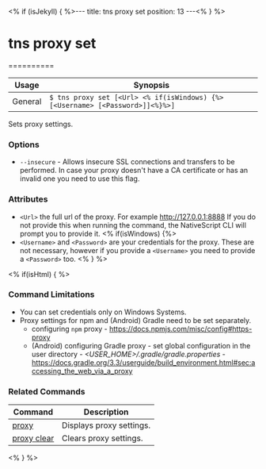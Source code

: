 <% if (isJekyll) { %>---
title: tns proxy set
position: 13
---<% } %>
# tns proxy set
==========

Usage | Synopsis
------|-------
General | `$ tns proxy set [<Url> <% if(isWindows) {%>[<Username> [<Password>]]<%}%>]`

Sets proxy settings.

### Options
* `--insecure` - Allows insecure SSL connections and transfers to be performed. In case your proxy doesn't have a CA certificate or has an invalid one you need to use this flag.

### Attributes
* `<Url>` the full url of the proxy. For example http://127.0.0.1:8888 If you do not provide this when running the command, the NativeScript CLI will prompt you to provide it.
<% if(isWindows) {%>
* `<Username>` and `<Password>` are your credentials for the proxy. These are not necessary, however if you provide a `<Username>` you need to provide a `<Password>` too.
<% } %>

<% if(isHtml) { %>
### Command Limitations

* You can set credentials only on Windows Systems.
* Proxy settings for npm and (Android) Gradle need to be set separately.
    * configuring `npm` proxy - https://docs.npmjs.com/misc/config#https-proxy
    * (Android) configuring Gradle proxy - set global configuration in the user directory - _<USER_HOME>/.gradle/gradle.properties_ - https://docs.gradle.org/3.3/userguide/build_environment.html#sec:accessing_the_web_via_a_proxy

### Related Commands

Command | Description
----------|----------
[proxy](proxy.html) | Displays proxy settings.
[proxy clear](proxy-clear.html) | Clears proxy settings.
<% } %>
